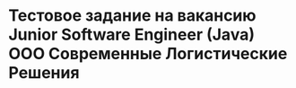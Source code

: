 # Тестовое задание на вакансию Junior Software Engineer (Java) ООО Современные Логистические Решения
